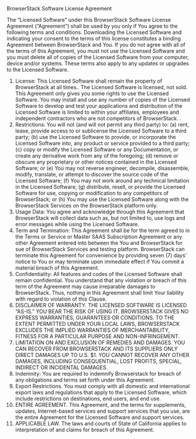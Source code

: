 BrowserStack Software License Agreement

The “Licensed Software” under this BrowserStack Software License Agreement (“Agreement”) shall be used by
you only if You agree to the following terms and conditions. Downloading the Licensed Software and indicating
your consent to the terms of this license constitutes a binding Agreement between BrowserStack and You. If
you do not agree with all of the terms of this Agreement, you must not use the Licensed Software and you must
delete all of copies of the Licensed Software from your computer, device and/or systems. These terms also apply
to any updates or upgrades to the Licensed Software.
1. License: This Licensed Software shall remain the property of BrowserStack at all times.. The Licensed
Software is licensed, not sold. This Agreement only gives you some rights to use the Licensed Software.
You may install and use any number of copies of the Licensed Software to develop and test your
applications and distribution of the Licensed Software is limited to within your affiliates, employees and
independent contractors who are not competitors of BrowserStack. .
2. Restrictions: You will not (and will not permit any third party) to: (a) rent, lease, provide access to or
sublicense the Licensed Software to a third party; (b) use the Licensed Software to provide, or incorporate
the Licensed Software into, any product or service provided to a third party; (c) copy or modify the
Licensed Software or any Documentation, or create any derivative work from any of the foregoing; (d)
remove or obscure any proprietary or other notices contained in the Licensed Software; or (e) You may
not reverse engineer, decompile, disassemble, modify, translate, or attempt to discover the source code of
the Licensed Software; (f) You may not work around any technical limitation in the Licensed Software;
(g) distribute, resell, or provide the Licensed Software for use, copying or modification to any competitors
of BrowserStack; or (h) You may use the Licensed Software along with the BrowserStack Services on the
BrowserStack platform only.
3. Usage Data: You agree and acknowledge through this Agreement that BrowserStack will collect data such
as, but not limited to, use logs and error messages while using the Licensed Software.
4. Term and Termination: This Agreement shall be for the term agreed to in the Terms or Service or Master
SAAS Subscription Agreement or any other Agreement entered into between the You and BrowserStack
for sue of BrowserStack Services and testing platform. BrowserStack can terminate this Agreement for
convenience by providing seven (7) days’ notice to You or may terminate upon immediate effect if You
commit a material breach of this Agreement.
5. Confidentiality: All features and codes of the Licensed Software shall remain confidential. You
understand that any violation or breach of this term of the Agreement may cause irreparable damages to
BrowserStack. Thus, nothing in this Agreement shall limit Your liability with regard to violation of this
Clause.
6. DISCLAIMER OF WARRANTY. THE LICENSED SOFTWARE IS LICENSED “AS-IS.” YOU BEAR
THE RISK OF USING IT. BROWSERSTACK GIVES NO EXPRESS WARRANTIES, GUARANTEES
OR CONDITIONS. TO THE EXTENT PERMITTED UNDER YOUR LOCAL LAWS,
BROWSERSTACK EXCLUDES THE IMPLIED WARRANTIES OF MERCHANTABILITY,
FITNESS FOR A PARTICULAR PURPOSE AND NON-INFRINGEMENT.
7.  LIMITATION ON AND EXCLUSION OF REMEDIES AND DAMAGES. YOU CAN RECOVER
FROM BROWSERSTACK AND ITS SUPPLIERS ONLY DIRECT DAMAGES UP TO U.S. $1. YOU
CANNOT RECOVER ANY OTHER DAMAGES, INCLUDING CONSEQUENTIAL, LOST PROFITS,
SPECIAL, INDIRECT OR INCIDENTAL DAMAGES.
8. Indemnity: You are required to indemnify Browserstack for breach of any obligations and terms set forth
under this Agreement.
9. Export Restrictions. You must comply with all domestic and international export laws and regulations that
apply to the Licensed Software, which include restrictions on destinations, end users, and end use.
10. ENTIRE AGREEMENT. This Agreement, and the terms for supplements, updates, Internet-based
services and support services that you use, are the entire Agreement for the Licensed Software and
support services.
11. APPLICABLE LAW. The laws and courts of State of California applies to interpretation of and claims
for breach of this Agreement.